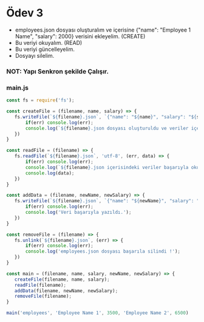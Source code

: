 # Ödev 3
- employees.json dosyası oluşturalım ve içerisine {"name": "Employee 1 Name", "salary": 2000} verisini ekleyelim. (CREATE)
- Bu veriyi okuyalım. (READ)
- Bu veriyi güncelleyelim.
- Dosyayı silelim.


### NOT: Yapı Senkron şekilde Çalışır.

### main.js
 ```javascript
const fs = require('fs');

const createFile = (filename, name, salary) => {
    fs.writeFile(`${filename}.json`, `{"name": "${name}", "salary": "${salary}"}`, (err)  => {
        if(err) console.log(err);
        console.log(`${filename}.json dosyası oluşturuldu ve veriler içerisine başarıyla yazıldı.`);
    })
}

const readFile = (filename) => {
    fs.readFile(`${filename}.json`, 'utf-8', (err, data) => {
        if(err) console.log(err);
        console.log(`${filename}.json içerisindeki veriler başarıyla okundu`);
        console.log(data);
    })
}

const addData = (filename, newName, newSalary) => {
    fs.writeFile(`${filename}.json`, `{"name": "${newName}", "salary": "${newSalary}"}`, 'utf-8', (err) => {
        if(err) console.log(err);
        console.log('Veri başarıyla yazıldı.');
    })
}

const removeFile = (filename) => {
    fs.unlink(`${filename}.json`, (err) => {
        if(err) console.log(err);
        console.log('employees.json dosyası başarıla silindi !');
    })
}

const main = (filename, name, salary, newName, newSalary) => {
    createFile(filename, name, salary);
    readFile(filename);
    addData(filename, newName, newSalary);
    removeFile(filename);
}

main('employees', 'Employee Name 1', 3500, 'Employee Name 2', 6500)
 ```